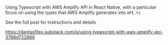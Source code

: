 Using Typescript with AWS Amplify API in React Native, with a particular focus on using the types that AWS Amplify generates into `API.ts`

See the full post for instructions and details

https://dantasfiles.substack.com/p/using-typescript-with-aws-amplify-api-3788d722869
